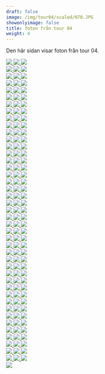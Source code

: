 ```yaml
---  
draft: false  
image: /img/tour04/scaled/070.JPG  
showonlyimage: false  
title: foton från tour 04  
weight: 4  
---
```


Den här sidan visar foton från tour 04.

<div class="col-md-8"> <div class="row">  
<a href="/img/tour04/scaled/001.JPG" data-toggle="lightbox"         data-gallery="example-gallery" class="col-sm-4">
<img src="/img/tour04/thumbs/001.JPG" class="img-fluid"> </a>  
<a href="/img/tour04/scaled/002.JPG" data-toggle="lightbox"         data-gallery="example-gallery" class="col-sm-4">
<img src="/img/tour04/thumbs/002.JPG" class="img-fluid"> </a>  
<a href="/img/tour04/scaled/003.JPG" data-toggle="lightbox"         data-gallery="example-gallery" class="col-sm-4">
<img src="/img/tour04/thumbs/003.JPG" class="img-fluid"> </a> </div>
<div class="row">  
<a href="/img/tour04/scaled/004.JPG" data-toggle="lightbox"         data-gallery="example-gallery" class="col-sm-4">
<img src="/img/tour04/thumbs/004.JPG" class="img-fluid"> </a>  
<a href="/img/tour04/scaled/005.JPG" data-toggle="lightbox"         data-gallery="example-gallery" class="col-sm-4">
<img src="/img/tour04/thumbs/005.JPG" class="img-fluid"> </a>  
<a href="/img/tour04/scaled/006.JPG" data-toggle="lightbox"         data-gallery="example-gallery" class="col-sm-4">
<img src="/img/tour04/thumbs/006.JPG" class="img-fluid"> </a> </div>
<div class="row">  
<a href="/img/tour04/scaled/007.JPG" data-toggle="lightbox"         data-gallery="example-gallery" class="col-sm-4">
<img src="/img/tour04/thumbs/007.JPG" class="img-fluid"> </a>  
<a href="/img/tour04/scaled/008.JPG" data-toggle="lightbox"         data-gallery="example-gallery" class="col-sm-4">
<img src="/img/tour04/thumbs/008.JPG" class="img-fluid"> </a>  
<a href="/img/tour04/scaled/009.JPG" data-toggle="lightbox"         data-gallery="example-gallery" class="col-sm-4">
<img src="/img/tour04/thumbs/009.JPG" class="img-fluid"> </a> </div>
<div class="row">  
<a href="/img/tour04/scaled/010.JPG" data-toggle="lightbox"         data-gallery="example-gallery" class="col-sm-4">
<img src="/img/tour04/thumbs/010.JPG" class="img-fluid"> </a>  
<a href="/img/tour04/scaled/011.JPG" data-toggle="lightbox"         data-gallery="example-gallery" class="col-sm-4">
<img src="/img/tour04/thumbs/011.JPG" class="img-fluid"> </a>  
<a href="/img/tour04/scaled/012.JPG" data-toggle="lightbox"         data-gallery="example-gallery" class="col-sm-4">
<img src="/img/tour04/thumbs/012.JPG" class="img-fluid"> </a> </div>
<div class="row">  
<a href="/img/tour04/scaled/013.JPG" data-toggle="lightbox"         data-gallery="example-gallery" class="col-sm-4">
<img src="/img/tour04/thumbs/013.JPG" class="img-fluid"> </a>  
<a href="/img/tour04/scaled/014.JPG" data-toggle="lightbox"         data-gallery="example-gallery" class="col-sm-4">
<img src="/img/tour04/thumbs/014.JPG" class="img-fluid"> </a>  
<a href="/img/tour04/scaled/015.JPG" data-toggle="lightbox"         data-gallery="example-gallery" class="col-sm-4">
<img src="/img/tour04/thumbs/015.JPG" class="img-fluid"> </a> </div>
<div class="row">  
<a href="/img/tour04/scaled/016.JPG" data-toggle="lightbox"         data-gallery="example-gallery" class="col-sm-4">
<img src="/img/tour04/thumbs/016.JPG" class="img-fluid"> </a>  
<a href="/img/tour04/scaled/017.JPG" data-toggle="lightbox"         data-gallery="example-gallery" class="col-sm-4">
<img src="/img/tour04/thumbs/017.JPG" class="img-fluid"> </a>  
<a href="/img/tour04/scaled/018.JPG" data-toggle="lightbox"         data-gallery="example-gallery" class="col-sm-4">
<img src="/img/tour04/thumbs/018.JPG" class="img-fluid"> </a> </div>
<div class="row">  
<a href="/img/tour04/scaled/019.JPG" data-toggle="lightbox"         data-gallery="example-gallery" class="col-sm-4">
<img src="/img/tour04/thumbs/019.JPG" class="img-fluid"> </a>  
<a href="/img/tour04/scaled/020.JPG" data-toggle="lightbox"         data-gallery="example-gallery" class="col-sm-4">
<img src="/img/tour04/thumbs/020.JPG" class="img-fluid"> </a>  
<a href="/img/tour04/scaled/021.JPG" data-toggle="lightbox"         data-gallery="example-gallery" class="col-sm-4">
<img src="/img/tour04/thumbs/021.JPG" class="img-fluid"> </a> </div>
<div class="row">  
<a href="/img/tour04/scaled/022.JPG" data-toggle="lightbox"         data-gallery="example-gallery" class="col-sm-4">
<img src="/img/tour04/thumbs/022.JPG" class="img-fluid"> </a>  
<a href="/img/tour04/scaled/023.JPG" data-toggle="lightbox"         data-gallery="example-gallery" class="col-sm-4">
<img src="/img/tour04/thumbs/023.JPG" class="img-fluid"> </a>  
<a href="/img/tour04/scaled/024.JPG" data-toggle="lightbox"         data-gallery="example-gallery" class="col-sm-4">
<img src="/img/tour04/thumbs/024.JPG" class="img-fluid"> </a> </div>
<div class="row">  
<a href="/img/tour04/scaled/025.JPG" data-toggle="lightbox"         data-gallery="example-gallery" class="col-sm-4">
<img src="/img/tour04/thumbs/025.JPG" class="img-fluid"> </a>  
<a href="/img/tour04/scaled/026.JPG" data-toggle="lightbox"         data-gallery="example-gallery" class="col-sm-4">
<img src="/img/tour04/thumbs/026.JPG" class="img-fluid"> </a>  
<a href="/img/tour04/scaled/027.JPG" data-toggle="lightbox"         data-gallery="example-gallery" class="col-sm-4">
<img src="/img/tour04/thumbs/027.JPG" class="img-fluid"> </a> </div>
<div class="row">  
<a href="/img/tour04/scaled/028.JPG" data-toggle="lightbox"         data-gallery="example-gallery" class="col-sm-4">
<img src="/img/tour04/thumbs/028.JPG" class="img-fluid"> </a>  
<a href="/img/tour04/scaled/029.JPG" data-toggle="lightbox"         data-gallery="example-gallery" class="col-sm-4">
<img src="/img/tour04/thumbs/029.JPG" class="img-fluid"> </a>  
<a href="/img/tour04/scaled/030.JPG" data-toggle="lightbox"         data-gallery="example-gallery" class="col-sm-4">
<img src="/img/tour04/thumbs/030.JPG" class="img-fluid"> </a> </div>
<div class="row">  
<a href="/img/tour04/scaled/031.JPG" data-toggle="lightbox"         data-gallery="example-gallery" class="col-sm-4">
<img src="/img/tour04/thumbs/031.JPG" class="img-fluid"> </a>  
<a href="/img/tour04/scaled/032.JPG" data-toggle="lightbox"         data-gallery="example-gallery" class="col-sm-4">
<img src="/img/tour04/thumbs/032.JPG" class="img-fluid"> </a>  
<a href="/img/tour04/scaled/033.JPG" data-toggle="lightbox"         data-gallery="example-gallery" class="col-sm-4">
<img src="/img/tour04/thumbs/033.JPG" class="img-fluid"> </a> </div>
<div class="row">  
<a href="/img/tour04/scaled/034.JPG" data-toggle="lightbox"         data-gallery="example-gallery" class="col-sm-4">
<img src="/img/tour04/thumbs/034.JPG" class="img-fluid"> </a>  
<a href="/img/tour04/scaled/035.JPG" data-toggle="lightbox"         data-gallery="example-gallery" class="col-sm-4">
<img src="/img/tour04/thumbs/035.JPG" class="img-fluid"> </a>  
<a href="/img/tour04/scaled/036.JPG" data-toggle="lightbox"         data-gallery="example-gallery" class="col-sm-4">
<img src="/img/tour04/thumbs/036.JPG" class="img-fluid"> </a> </div>
<div class="row">  
<a href="/img/tour04/scaled/037.JPG" data-toggle="lightbox"         data-gallery="example-gallery" class="col-sm-4">
<img src="/img/tour04/thumbs/037.JPG" class="img-fluid"> </a>  
<a href="/img/tour04/scaled/038.JPG" data-toggle="lightbox"         data-gallery="example-gallery" class="col-sm-4">
<img src="/img/tour04/thumbs/038.JPG" class="img-fluid"> </a>  
<a href="/img/tour04/scaled/039.JPG" data-toggle="lightbox"         data-gallery="example-gallery" class="col-sm-4">
<img src="/img/tour04/thumbs/039.JPG" class="img-fluid"> </a> </div>
<div class="row">  
<a href="/img/tour04/scaled/040.JPG" data-toggle="lightbox"         data-gallery="example-gallery" class="col-sm-4">
<img src="/img/tour04/thumbs/040.JPG" class="img-fluid"> </a>  
<a href="/img/tour04/scaled/041.JPG" data-toggle="lightbox"         data-gallery="example-gallery" class="col-sm-4">
<img src="/img/tour04/thumbs/041.JPG" class="img-fluid"> </a>  
<a href="/img/tour04/scaled/042.JPG" data-toggle="lightbox"         data-gallery="example-gallery" class="col-sm-4">
<img src="/img/tour04/thumbs/042.JPG" class="img-fluid"> </a> </div>
<div class="row">  
<a href="/img/tour04/scaled/043.JPG" data-toggle="lightbox"         data-gallery="example-gallery" class="col-sm-4">
<img src="/img/tour04/thumbs/043.JPG" class="img-fluid"> </a>  
<a href="/img/tour04/scaled/044.JPG" data-toggle="lightbox"         data-gallery="example-gallery" class="col-sm-4">
<img src="/img/tour04/thumbs/044.JPG" class="img-fluid"> </a>  
<a href="/img/tour04/scaled/045.JPG" data-toggle="lightbox"         data-gallery="example-gallery" class="col-sm-4">
<img src="/img/tour04/thumbs/045.JPG" class="img-fluid"> </a> </div>
<div class="row">  
<a href="/img/tour04/scaled/046.JPG" data-toggle="lightbox"         data-gallery="example-gallery" class="col-sm-4">
<img src="/img/tour04/thumbs/046.JPG" class="img-fluid"> </a>  
<a href="/img/tour04/scaled/047.JPG" data-toggle="lightbox"         data-gallery="example-gallery" class="col-sm-4">
<img src="/img/tour04/thumbs/047.JPG" class="img-fluid"> </a>  
<a href="/img/tour04/scaled/048.JPG" data-toggle="lightbox"         data-gallery="example-gallery" class="col-sm-4">
<img src="/img/tour04/thumbs/048.JPG" class="img-fluid"> </a> </div>
<div class="row">  
<a href="/img/tour04/scaled/049.JPG" data-toggle="lightbox"         data-gallery="example-gallery" class="col-sm-4">
<img src="/img/tour04/thumbs/049.JPG" class="img-fluid"> </a>  
<a href="/img/tour04/scaled/050.JPG" data-toggle="lightbox"         data-gallery="example-gallery" class="col-sm-4">
<img src="/img/tour04/thumbs/050.JPG" class="img-fluid"> </a>  
<a href="/img/tour04/scaled/051.JPG" data-toggle="lightbox"         data-gallery="example-gallery" class="col-sm-4">
<img src="/img/tour04/thumbs/051.JPG" class="img-fluid"> </a> </div>
<div class="row">  
<a href="/img/tour04/scaled/052.JPG" data-toggle="lightbox"         data-gallery="example-gallery" class="col-sm-4">
<img src="/img/tour04/thumbs/052.JPG" class="img-fluid"> </a>  
<a href="/img/tour04/scaled/053.JPG" data-toggle="lightbox"         data-gallery="example-gallery" class="col-sm-4">
<img src="/img/tour04/thumbs/053.JPG" class="img-fluid"> </a>  
<a href="/img/tour04/scaled/054.JPG" data-toggle="lightbox"         data-gallery="example-gallery" class="col-sm-4">
<img src="/img/tour04/thumbs/054.JPG" class="img-fluid"> </a> </div>
<div class="row">  
<a href="/img/tour04/scaled/055.JPG" data-toggle="lightbox"         data-gallery="example-gallery" class="col-sm-4">
<img src="/img/tour04/thumbs/055.JPG" class="img-fluid"> </a>  
<a href="/img/tour04/scaled/056.JPG" data-toggle="lightbox"         data-gallery="example-gallery" class="col-sm-4">
<img src="/img/tour04/thumbs/056.JPG" class="img-fluid"> </a>  
<a href="/img/tour04/scaled/057.JPG" data-toggle="lightbox"         data-gallery="example-gallery" class="col-sm-4">
<img src="/img/tour04/thumbs/057.JPG" class="img-fluid"> </a> </div>
<div class="row">  
<a href="/img/tour04/scaled/058.JPG" data-toggle="lightbox"         data-gallery="example-gallery" class="col-sm-4">
<img src="/img/tour04/thumbs/058.JPG" class="img-fluid"> </a>  
<a href="/img/tour04/scaled/059.JPG" data-toggle="lightbox"         data-gallery="example-gallery" class="col-sm-4">
<img src="/img/tour04/thumbs/059.JPG" class="img-fluid"> </a>  
<a href="/img/tour04/scaled/060.JPG" data-toggle="lightbox"         data-gallery="example-gallery" class="col-sm-4">
<img src="/img/tour04/thumbs/060.JPG" class="img-fluid"> </a> </div>
<div class="row">  
<a href="/img/tour04/scaled/061.JPG" data-toggle="lightbox"         data-gallery="example-gallery" class="col-sm-4">
<img src="/img/tour04/thumbs/061.JPG" class="img-fluid"> </a>  
<a href="/img/tour04/scaled/062.JPG" data-toggle="lightbox"         data-gallery="example-gallery" class="col-sm-4">
<img src="/img/tour04/thumbs/062.JPG" class="img-fluid"> </a>  
<a href="/img/tour04/scaled/063.JPG" data-toggle="lightbox"         data-gallery="example-gallery" class="col-sm-4">
<img src="/img/tour04/thumbs/063.JPG" class="img-fluid"> </a> </div>
<div class="row">  
<a href="/img/tour04/scaled/064.JPG" data-toggle="lightbox"         data-gallery="example-gallery" class="col-sm-4">
<img src="/img/tour04/thumbs/064.JPG" class="img-fluid"> </a>  
<a href="/img/tour04/scaled/065.JPG" data-toggle="lightbox"         data-gallery="example-gallery" class="col-sm-4">
<img src="/img/tour04/thumbs/065.JPG" class="img-fluid"> </a>  
<a href="/img/tour04/scaled/066.JPG" data-toggle="lightbox"         data-gallery="example-gallery" class="col-sm-4">
<img src="/img/tour04/thumbs/066.JPG" class="img-fluid"> </a> </div>
<div class="row">  
<a href="/img/tour04/scaled/067.JPG" data-toggle="lightbox"         data-gallery="example-gallery" class="col-sm-4">
<img src="/img/tour04/thumbs/067.JPG" class="img-fluid"> </a>  
<a href="/img/tour04/scaled/068.JPG" data-toggle="lightbox"         data-gallery="example-gallery" class="col-sm-4">
<img src="/img/tour04/thumbs/068.JPG" class="img-fluid"> </a>  
<a href="/img/tour04/scaled/069.JPG" data-toggle="lightbox"         data-gallery="example-gallery" class="col-sm-4">
<img src="/img/tour04/thumbs/069.JPG" class="img-fluid"> </a> </div>
<div class="row">  
<a href="/img/tour04/scaled/070.JPG" data-toggle="lightbox"         data-gallery="example-gallery" class="col-sm-4">
<img src="/img/tour04/thumbs/070.JPG" class="img-fluid"> </a>  
<a href="/img/tour04/scaled/071.JPG" data-toggle="lightbox"         data-gallery="example-gallery" class="col-sm-4">
<img src="/img/tour04/thumbs/071.JPG" class="img-fluid"> </a>  
<a href="/img/tour04/scaled/072.JPG" data-toggle="lightbox"         data-gallery="example-gallery" class="col-sm-4">
<img src="/img/tour04/thumbs/072.JPG" class="img-fluid"> </a> </div>
<div class="row">  
<a href="/img/tour04/scaled/073.JPG" data-toggle="lightbox"         data-gallery="example-gallery" class="col-sm-4">
<img src="/img/tour04/thumbs/073.JPG" class="img-fluid"> </a>  
<a href="/img/tour04/scaled/074.JPG" data-toggle="lightbox"         data-gallery="example-gallery" class="col-sm-4">
<img src="/img/tour04/thumbs/074.JPG" class="img-fluid"> </a>  
<a href="/img/tour04/scaled/075.JPG" data-toggle="lightbox"         data-gallery="example-gallery" class="col-sm-4">
<img src="/img/tour04/thumbs/075.JPG" class="img-fluid"> </a> </div>
<div class="row">  
<a href="/img/tour04/scaled/076.JPG" data-toggle="lightbox"         data-gallery="example-gallery" class="col-sm-4">
<img src="/img/tour04/thumbs/076.JPG" class="img-fluid"> </a>  
<a href="/img/tour04/scaled/077.JPG" data-toggle="lightbox"         data-gallery="example-gallery" class="col-sm-4">
<img src="/img/tour04/thumbs/077.JPG" class="img-fluid"> </a>  
<a href="/img/tour04/scaled/078.JPG" data-toggle="lightbox"         data-gallery="example-gallery" class="col-sm-4">
<img src="/img/tour04/thumbs/078.JPG" class="img-fluid"> </a> </div>
<div class="row">  
<a href="/img/tour04/scaled/079.JPG" data-toggle="lightbox"         data-gallery="example-gallery" class="col-sm-4">
<img src="/img/tour04/thumbs/079.JPG" class="img-fluid"> </a>  
<a href="/img/tour04/scaled/080.JPG" data-toggle="lightbox"         data-gallery="example-gallery" class="col-sm-4">
<img src="/img/tour04/thumbs/080.JPG" class="img-fluid"> </a>  
<a href="/img/tour04/scaled/081.JPG" data-toggle="lightbox"         data-gallery="example-gallery" class="col-sm-4">
<img src="/img/tour04/thumbs/081.JPG" class="img-fluid"> </a> </div>
<div class="row">  
<a href="/img/tour04/scaled/082.JPG" data-toggle="lightbox"         data-gallery="example-gallery" class="col-sm-4">
<img src="/img/tour04/thumbs/082.JPG" class="img-fluid"> </a>  
<a href="/img/tour04/scaled/083.JPG" data-toggle="lightbox"         data-gallery="example-gallery" class="col-sm-4">
<img src="/img/tour04/thumbs/083.JPG" class="img-fluid"> </a>  
<a href="/img/tour04/scaled/084.JPG" data-toggle="lightbox"         data-gallery="example-gallery" class="col-sm-4">
<img src="/img/tour04/thumbs/084.JPG" class="img-fluid"> </a> </div>
<div class="row">  
<a href="/img/tour04/scaled/085.JPG" data-toggle="lightbox"         data-gallery="example-gallery" class="col-sm-4">
<img src="/img/tour04/thumbs/085.JPG" class="img-fluid"> </a>  
<a href="/img/tour04/scaled/086.JPG" data-toggle="lightbox"         data-gallery="example-gallery" class="col-sm-4">
<img src="/img/tour04/thumbs/086.JPG" class="img-fluid"> </a>  
<a href="/img/tour04/scaled/087.JPG" data-toggle="lightbox"         data-gallery="example-gallery" class="col-sm-4">
<img src="/img/tour04/thumbs/087.JPG" class="img-fluid"> </a> </div>
<div class="row">  
<a href="/img/tour04/scaled/088.JPG" data-toggle="lightbox"         data-gallery="example-gallery" class="col-sm-4">
<img src="/img/tour04/thumbs/088.JPG" class="img-fluid"> </a>  
<a href="/img/tour04/scaled/089.JPG" data-toggle="lightbox"         data-gallery="example-gallery" class="col-sm-4">
<img src="/img/tour04/thumbs/089.JPG" class="img-fluid"> </a>  
<a href="/img/tour04/scaled/090.JPG" data-toggle="lightbox"         data-gallery="example-gallery" class="col-sm-4">
<img src="/img/tour04/thumbs/090.JPG" class="img-fluid"> </a> </div>
<div class="row">  
<a href="/img/tour04/scaled/091.JPG" data-toggle="lightbox"         data-gallery="example-gallery" class="col-sm-4">
<img src="/img/tour04/thumbs/091.JPG" class="img-fluid"> </a>  
<a href="/img/tour04/scaled/092.JPG" data-toggle="lightbox"         data-gallery="example-gallery" class="col-sm-4">
<img src="/img/tour04/thumbs/092.JPG" class="img-fluid"> </a>  
<a href="/img/tour04/scaled/093.JPG" data-toggle="lightbox"         data-gallery="example-gallery" class="col-sm-4">
<img src="/img/tour04/thumbs/093.JPG" class="img-fluid"> </a> </div>
<div class="row">  
<a href="/img/tour04/scaled/094.JPG" data-toggle="lightbox"         data-gallery="example-gallery" class="col-sm-4">
<img src="/img/tour04/thumbs/094.JPG" class="img-fluid"> </a>  
<a href="/img/tour04/scaled/095.JPG" data-toggle="lightbox"         data-gallery="example-gallery" class="col-sm-4">
<img src="/img/tour04/thumbs/095.JPG" class="img-fluid"> </a>  
<a href="/img/tour04/scaled/096.JPG" data-toggle="lightbox"         data-gallery="example-gallery" class="col-sm-4">
<img src="/img/tour04/thumbs/096.JPG" class="img-fluid"> </a> </div>
<div class="row">  
<a href="/img/tour04/scaled/097.JPG" data-toggle="lightbox"         data-gallery="example-gallery" class="col-sm-4">
<img src="/img/tour04/thumbs/097.JPG" class="img-fluid"> </a>  
<a href="/img/tour04/scaled/098.JPG" data-toggle="lightbox"         data-gallery="example-gallery" class="col-sm-4">
<img src="/img/tour04/thumbs/098.JPG" class="img-fluid"> </a>  
<a href="/img/tour04/scaled/099.JPG" data-toggle="lightbox"         data-gallery="example-gallery" class="col-sm-4">
<img src="/img/tour04/thumbs/099.JPG" class="img-fluid"> </a> </div>
<div class="row">  
<a href="/img/tour04/scaled/100.JPG" data-toggle="lightbox"         data-gallery="example-gallery" class="col-sm-4">
<img src="/img/tour04/thumbs/100.JPG" class="img-fluid"> </a>  
<a href="/img/tour04/scaled/101.JPG" data-toggle="lightbox"         data-gallery="example-gallery" class="col-sm-4">
<img src="/img/tour04/thumbs/101.JPG" class="img-fluid"> </a>  
<a href="/img/tour04/scaled/102.JPG" data-toggle="lightbox"         data-gallery="example-gallery" class="col-sm-4">
<img src="/img/tour04/thumbs/102.JPG" class="img-fluid"> </a> </div>
<div class="row">  
<a href="/img/tour04/scaled/103.JPG" data-toggle="lightbox"         data-gallery="example-gallery" class="col-sm-4">
<img src="/img/tour04/thumbs/103.JPG" class="img-fluid"> </a>  
<a href="/img/tour04/scaled/104.JPG" data-toggle="lightbox"         data-gallery="example-gallery" class="col-sm-4">
<img src="/img/tour04/thumbs/104.JPG" class="img-fluid"> </a>  
<a href="/img/tour04/scaled/105.JPG" data-toggle="lightbox"         data-gallery="example-gallery" class="col-sm-4">
<img src="/img/tour04/thumbs/105.JPG" class="img-fluid"> </a> </div>
<div class="row">  
<a href="/img/tour04/scaled/106.JPG" data-toggle="lightbox"         data-gallery="example-gallery" class="col-sm-4">
<img src="/img/tour04/thumbs/106.JPG" class="img-fluid"> </a>  
<a href="/img/tour04/scaled/107.JPG" data-toggle="lightbox"         data-gallery="example-gallery" class="col-sm-4">
<img src="/img/tour04/thumbs/107.JPG" class="img-fluid"> </a>  
<a href="/img/tour04/scaled/108.JPG" data-toggle="lightbox"         data-gallery="example-gallery" class="col-sm-4">
<img src="/img/tour04/thumbs/108.JPG" class="img-fluid"> </a> </div>
<div class="row">  
<a href="/img/tour04/scaled/109.JPG" data-toggle="lightbox"         data-gallery="example-gallery" class="col-sm-4">
<img src="/img/tour04/thumbs/109.JPG" class="img-fluid"> </a>  
<a href="/img/tour04/scaled/110.JPG" data-toggle="lightbox"         data-gallery="example-gallery" class="col-sm-4">
<img src="/img/tour04/thumbs/110.JPG" class="img-fluid"> </a>  
<a href="/img/tour04/scaled/111.JPG" data-toggle="lightbox"         data-gallery="example-gallery" class="col-sm-4">
<img src="/img/tour04/thumbs/111.JPG" class="img-fluid"> </a> </div>
<div class="row">  
<a href="/img/tour04/scaled/112.JPG" data-toggle="lightbox"         data-gallery="example-gallery" class="col-sm-4">
<img src="/img/tour04/thumbs/112.JPG" class="img-fluid"> </a>  
<a href="/img/tour04/scaled/113.JPG" data-toggle="lightbox"         data-gallery="example-gallery" class="col-sm-4">
<img src="/img/tour04/thumbs/113.JPG" class="img-fluid"> </a>  
<a href="/img/tour04/scaled/114.JPG" data-toggle="lightbox"         data-gallery="example-gallery" class="col-sm-4">
<img src="/img/tour04/thumbs/114.JPG" class="img-fluid"> </a> </div>
<div class="row">  
<a href="/img/tour04/scaled/115.JPG" data-toggle="lightbox"         data-gallery="example-gallery" class="col-sm-4">
<img src="/img/tour04/thumbs/115.JPG" class="img-fluid"> </a>  
<a href="/img/tour04/scaled/116.JPG" data-toggle="lightbox"         data-gallery="example-gallery" class="col-sm-4">
<img src="/img/tour04/thumbs/116.JPG" class="img-fluid"> </a>  
<a href="/img/tour04/scaled/117.JPG" data-toggle="lightbox"         data-gallery="example-gallery" class="col-sm-4">
<img src="/img/tour04/thumbs/117.JPG" class="img-fluid"> </a> </div>
<div class="row">  
<a href="/img/tour04/scaled/118.JPG" data-toggle="lightbox"         data-gallery="example-gallery" class="col-sm-4">
<img src="/img/tour04/thumbs/118.JPG" class="img-fluid"> </a>  
<a href="/img/tour04/scaled/119.JPG" data-toggle="lightbox"         data-gallery="example-gallery" class="col-sm-4">
<img src="/img/tour04/thumbs/119.JPG" class="img-fluid"> </a>  
<a href="/img/tour04/scaled/120.JPG" data-toggle="lightbox"         data-gallery="example-gallery" class="col-sm-4">
<img src="/img/tour04/thumbs/120.JPG" class="img-fluid"> </a> </div>
<div class="row">  
<a href="/img/tour04/scaled/121.JPG" data-toggle="lightbox"         data-gallery="example-gallery" class="col-sm-4">
<img src="/img/tour04/thumbs/121.JPG" class="img-fluid"> </a>  
<a href="/img/tour04/scaled/122.JPG" data-toggle="lightbox"         data-gallery="example-gallery" class="col-sm-4">
<img src="/img/tour04/thumbs/122.JPG" class="img-fluid"> </a>  
<a href="/img/tour04/scaled/123.JPG" data-toggle="lightbox"         data-gallery="example-gallery" class="col-sm-4">
<img src="/img/tour04/thumbs/123.JPG" class="img-fluid"> </a> </div>
<div class="row">  
<a href="/img/tour04/scaled/124.JPG" data-toggle="lightbox"         data-gallery="example-gallery" class="col-sm-4">
<img src="/img/tour04/thumbs/124.JPG" class="img-fluid"> </a>  
<a href="/img/tour04/scaled/125.JPG" data-toggle="lightbox"         data-gallery="example-gallery" class="col-sm-4">
<img src="/img/tour04/thumbs/125.JPG" class="img-fluid"> </a>  
<a href="/img/tour04/scaled/126.JPG" data-toggle="lightbox"         data-gallery="example-gallery" class="col-sm-4">
<img src="/img/tour04/thumbs/126.JPG" class="img-fluid"> </a> </div>
<div class="row">  
<a href="/img/tour04/scaled/127.JPG" data-toggle="lightbox"         data-gallery="example-gallery" class="col-sm-4">
<img src="/img/tour04/thumbs/127.JPG" class="img-fluid"> </a>  
<a href="/img/tour04/scaled/128.JPG" data-toggle="lightbox"         data-gallery="example-gallery" class="col-sm-4">
<img src="/img/tour04/thumbs/128.JPG" class="img-fluid"> </a>  
<a href="/img/tour04/scaled/129.JPG" data-toggle="lightbox"         data-gallery="example-gallery" class="col-sm-4">
<img src="/img/tour04/thumbs/129.JPG" class="img-fluid"> </a> </div>
<div class="row">  
<a href="/img/tour04/scaled/130.JPG" data-toggle="lightbox"         data-gallery="example-gallery" class="col-sm-4">
<img src="/img/tour04/thumbs/130.JPG" class="img-fluid"> </a> </div>
</div>
